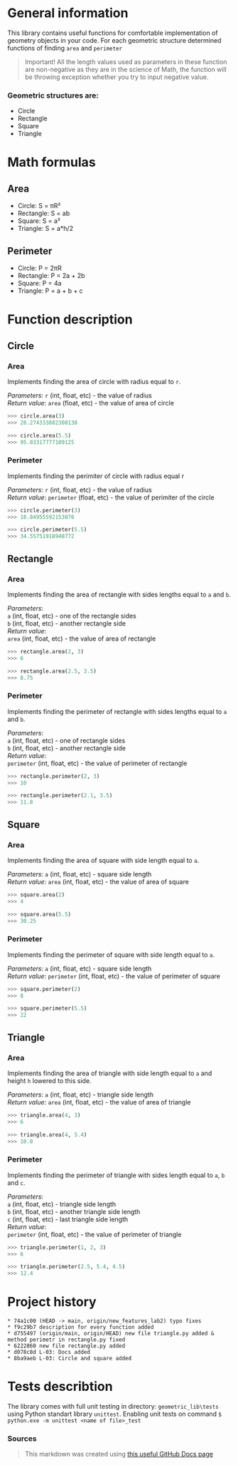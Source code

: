 # General information
This library contains useful functions for comfortable implementation of geometry objects in your code.
For each geometric structure determined functions of finding `area` and `perimeter`
> Important! All the length values used as parameters in these function are non-negative as they are in the science of Math, the function will be throwing exception whether you try to input negative value.
### Geometric structures are:
- Circle
- Rectangle
- Square
- Triangle

# Math formulas
## Area
- Circle: S = πR²
- Rectangle: S = ab
- Square: S = a²
- Triangle: S = a*h/2

## Perimeter
- Circle: P = 2πR
- Rectangle: P = 2a + 2b
- Square: P = 4a
- Triangle: P = a + b + c

# Function description
## Circle
### Area
Implements finding the area of circle with radius equal to `r`.

_Parameters_: `r` (int, float, etc) - the value of radius \
_Return value_: `area` (float, etc) - the value of area of circle

```python
>>> circle.area(3)
>>> 28.274333882308138

>>> circle.area(5.5)
>>> 95.03317777109125
```
### Perimeter
Implements finding the perimiter of circle with radius equal r

_Parameters_: `r` (int, float, etc) - the value of radius \
_Return value_: `perimeter` (float, etc) - the value of perimiter of the circle

```python
>>> circle.perimeter(3)
>>> 18.84955592153876

>>> circle.perimeter(5.5)
>>> 34.55751918948772
```
## Rectangle
### Area
Implements finding the area of rectangle with sides lengths equal to `a` and `b`.

_Parameters_:  
`a` (int, float, etc) - one of the rectangle sides  
`b` (int, float, etc) - another rectangle side \
_Return value_:  
`area` (int, float, etc) - the value of area of rectangle

```python
>>> rectangle.area(2, 3)
>>> 6

>>> rectangle.area(2.5, 3.5)
>>> 8.75
```
### Perimeter
Implements finding the perimeter of rectangle with sides lengths equal to `a` and `b`.

_Parameters_:  
`a` (int, float, etc) - one of rectangle sides  
`b` (int, float, etc) - another rectangle side \
_Return value_:  
`perimeter` (int, float, etc) - the value of perimeter of rectangle

```python
>>> rectangle.perimeter(2, 3)
>>> 10

>>> rectangle.perimeter(2.1, 3.5)
>>> 11.8
```
## Square
### Area
Implements finding the area of square with side length equal to `a`.

_Parameters_: `a` (int, float, etc) - square side length \
_Return value_: `area` (int, float, etc) - the value of area of square

```python
>>> square.area(2)
>>> 4

>>> square.area(5.5)
>>> 30.25
```
### Perimeter
Implements finding the perimeter of square with side length equal to `a`.

_Parameters_: `a` (int, float, etc) - square side length \
_Return value_: `perimeter` (int, float, etc) - the value of perimeter of square

```python
>>> square.perimeter(2)
>>> 8

>>> square.perimeter(5.5)
>>> 22
```
## Triangle
### Area
Implements finding the area of triangle with side length equal to `a` and height `h` lowered to this side.

_Parameters_: `a` (int, float, etc) - triangle side length \
_Return value_: `area` (int, float, etc) - the value of area of triangle

```python
>>> triangle.area(4, 3)
>>> 6

>>> triangle.area(4, 5.4)
>>> 10.8
```
### Perimeter
Implements finding the perimeter of triangle with sides length equal to `a`, `b` and `c`. 

_Parameters_:  
`a` (int, float, etc) - triangle side length \
`b` (int, float, etc) - another triangle side length \
`c` (int, float, etc) - last triangle side length \
_Return value_:  
`perimeter` (int, float, etc) - the value of perimeter of triangle

```python
>>> triangle.perimeter(1, 2, 3)
>>> 6

>>> triangle.perimeter(2.5, 5.4, 4.5)
>>> 12.4
```
# Project history
```
* 74a1c00 (HEAD -> main, origin/new_features_lab2) typo fixes
* f9c29b7 description for every function added
* d755497 (origin/main, origin/HEAD) new file triangle.py added & method perimetr in rectangle.py fixed
* 6222860 new file rectangle.py added
* d078c8d L-03: Docs added
* 8ba9aeb L-03: Circle and square added
```
# Tests describtion
The library comes with full unit testing in directory: `geometric_lib\tests` using Python standart library `unittest`. Enabling unit tests on command `$ python.exe -m unittest <name of file>_test`
### Sources
> This markdown was created using [this useful GitHub Docs page](https://docs.github.com/en/get-started/writing-on-github/getting-started-with-writing-and-formatting-on-github/basic-writing-and-formatting-syntax)